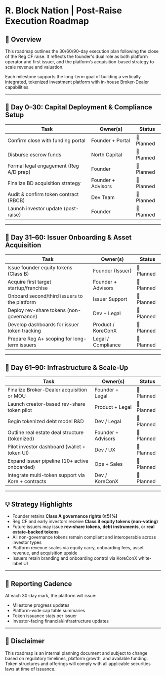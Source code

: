 # R. Block Nation | Post-Raise Execution Roadmap

## 🧭 Overview

This roadmap outlines the 30/60/90-day execution plan following the close of the Reg CF raise. It reflects the founder's dual role as both platform operator and first issuer, and the platform’s acquisition-based strategy to scale revenue and valuation. 

Each milestone supports the long-term goal of building a vertically integrated, tokenized investment platform with in-house Broker-Dealer capabilities.

---

## 📅 Day 0–30: Capital Deployment & Compliance Setup

| Task                                     | Owner(s)           | Status     |
|------------------------------------------|---------------------|------------|
| Confirm close with funding portal        | Founder + Portal    | 🔄 Planned |
| Disburse escrow funds                    | North Capital       | 🔄 Planned |
| Formal legal engagement (Reg A/D prep)   | Founder             | 🔄 Planned |
| Finalize BD acquisition strategy         | Founder + Advisors  | 🔄 Planned |
| Audit & confirm token contract (RBCB)    | Dev Team            | 🔄 Planned |
| Launch investor update (post-raise)      | Founder             | 🔄 Planned |

---

## 📅 Day 31–60: Issuer Onboarding & Asset Acquisition

| Task                                            | Owner(s)              | Status     |
|--------------------------------------------------|------------------------|------------|
| Issue founder equity tokens (Class B)            | Founder (Issuer)       | 🔄 Planned |
| Acquire first target startup/franchise           | Founder + Advisors     | 🔄 Planned |
| Onboard second/third issuers to the platform     | Issuer Support         | 🔄 Planned |
| Deploy rev-share tokens (non-governance)         | Dev + Legal            | 🔄 Planned |
| Develop dashboards for issuer token tracking     | Product / KoreConX     | 🔄 Planned |
| Prepare Reg A+ scoping for long-term issuers     | Legal / Compliance     | 🔄 Planned |

---

## 📅 Day 61–90: Infrastructure & Scale-Up

| Task                                              | Owner(s)             | Status     |
|---------------------------------------------------|-----------------------|------------|
| Finalize Broker-Dealer acquisition or MOU         | Founder + Legal       | 🔄 Planned |
| Launch creator-based rev-share token pilot        | Product + Legal       | 🔄 Planned |
| Begin tokenized debt model R&D                    | Dev / Legal           | 🔄 Planned |
| Outline real estate deal structure (tokenized)    | Founder + Advisors    | 🔄 Planned |
| Pilot investor dashboard (wallet + token UI)      | Dev / UX              | 🔄 Planned |
| Expand issuer pipeline (10+ active onboarded)     | Ops + Sales           | 🔄 Planned |
| Integrate multi-token support via Kore + contracts| Dev / KoreConX        | 🔄 Planned |

---

## 💡 Strategy Highlights

- Founder retains **Class A governance rights (≥51%)**
- Reg CF and early investors receive **Class B equity tokens (non-voting)**
- Future issuers may issue **rev-share tokens**, **debt instruments**, or **real estate-backed tokens**
- All non-governance tokens remain compliant and interoperable across investor types
- Platform revenue scales via equity carry, onboarding fees, asset revenue, and acquisition upside
- Issuers retain branding and onboarding control via KoreConX white-label UI

---

## 🔁 Reporting Cadence

At each 30-day mark, the platform will issue:

- Milestone progress updates
- Platform-wide cap table summaries
- Token issuance stats per issuer
- Investor-facing financial/infrastructure updates

---

## 📝 Disclaimer

This roadmap is an internal planning document and subject to change based on regulatory timelines, platform growth, and available funding. Token structures and offerings will comply with all applicable securities laws at time of issuance.

